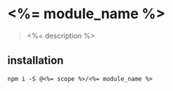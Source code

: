 # <%= module_name %>
> <%= description %>

## installation
```shell
npm i -S @<%= scope %>/<%= module_name %>
```
